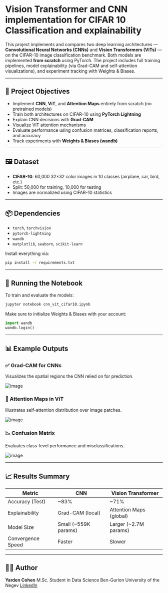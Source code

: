 # Vision Transformer and CNN implementation for CIFAR 10 Classification and explainability

This project implements and compares two deep learning architectures — **Convolutional Neural Networks (CNNs)** and **Vision Transformers (ViTs)** — on the CIFAR-10 image classification benchmark. Both models are implemented **from scratch** using PyTorch. The project includes full training pipelines, model explainability (via Grad-CAM and self-attention visualizations), and experiment tracking with Weights & Biases.

---

## 🧠 Project Objectives

* Implement **CNN**, **ViT**, and **Attention Maps** entirely from scratch (no pretrained models)
* Train both architectures on CIFAR-10 using **PyTorch Lightning**
* Explain CNN decisions with **Grad-CAM**
* Visualize ViT attention mechanisms
* Evaluate performance using confusion matrices, classification reports, and accuracy
* Track experiments with **Weights & Biases (wandb)**

---

## 🖼 Dataset

* **CIFAR-10**: 60,000 32×32 color images in 10 classes (airplane, car, bird, etc.)
* Split: 50,000 for training, 10,000 for testing
* Images are normalized using CIFAR-10 statistics

---

## 📦 Dependencies

* `torch`, `torchvision`
* `pytorch-lightning`
* `wandb`
* `matplotlib`, `seaborn`, `scikit-learn`

Install everything via:

```bash
pip install -r requirements.txt
```

---

## 🚀 Running the Notebook

To train and evaluate the models:

```bash
jupyter notebook cnn_vit_cifar10.ipynb
```

Make sure to initialize Weights & Biases with your account:

```python
import wandb
wandb.login()
```

---

## 📊 Example Outputs

### ✅ Grad-CAM for CNNs

Visualizes the spatial regions the CNN relied on for prediction.

![image](https://github.com/user-attachments/assets/74ea9790-8045-43e8-8a1b-8f75444233b3)

### 🧭 Attention Maps in ViT

Illustrates self-attention distribution over image patches.

![image](https://github.com/user-attachments/assets/1992c7aa-b42a-4e60-84c3-c734ad951cda)


### 📉 Confusion Matrix

Evaluates class-level performance and misclassifications.

![image](https://github.com/user-attachments/assets/8c2e0c8f-1843-49e1-9385-4c6c792bd7d2)


---

## 📈 Results Summary

| Metric            | CNN                   | Vision Transformer      |
| ----------------- | --------------------- | ----------------------- |
| Accuracy (Test)   | \~83%                 | \~71%                   |
| Explainability    | Grad-CAM (local)      | Attention Maps (global) |
| Model Size        | Small (\~559K params) | Larger (\~2.7M params)  |
| Convergence Speed | Faster                | Slower                  |

---

## 🧑‍💻 Author

**Yarden Cohen**
M.Sc. Student in Data Science
Ben-Gurion University of the Negev
[LinkedIn](https://www.linkedin.com/in/yarden-cohen2/)


